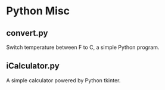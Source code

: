 # Python Misc
## convert.py
Switch temperature between F to C, a simple Python program.
## iCalculator.py
A simple calculator powered by Python tkinter.